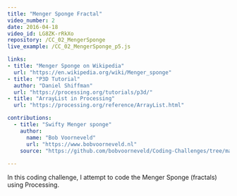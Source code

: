 ```yaml
---
title: "Menger Sponge Fractal"
video_number: 2
date: 2016-04-18
video_id: LG8ZK-rRkXo
repository: /CC_02_MengerSponge
live_example: /CC_02_MengerSponge_p5.js

links:
- title: "Menger Sponge on Wikipedia"
  url: "https://en.wikipedia.org/wiki/Menger_sponge"
- title: "P3D Tutorial"
  author: "Daniel Shiffman"
  url: "https://processing.org/tutorials/p3d/"
- title: "ArrayList in Processing"
  url: "https://processing.org/reference/ArrayList.html"

contributions:
  - title: "Swifty Menger sponge"
    author:
      name: "Bob Voorneveld"
      url: "https://www.bobvoorneveld.nl"
    source: "https://github.com/bobvoorneveld/Coding-Challenges/tree/master/CC002-Menger%20Sponge%20Fractal"
  
---
```


In this coding challenge, I attempt to code the Menger Sponge (fractals) using Processing.

